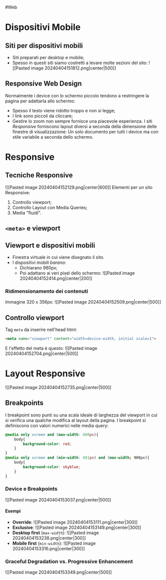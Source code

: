 #Web 
# Dispositivi Mobile
## Siti per dispositivi mobili
- Siti preparati per desktop e mobile;
- Spesso in questi siti siamo costretti a levare molte sezioni del sito:
![[Pasted image 20240404151812.png|center|500]]
## Responsive Web Design
Normalmente i device con lo schermo piccolo tendono a restringere la pagina per adattarla allo schermo:
- Spesso il testo viene ridotto troppo e non si legge;
- I link sono piccoli da cliccare;
- Gestire lo zoom non sempre fornisce una piacevole esperienza.
I siti *Responsive* forniscono layout diversi a seconda della dimensione delle finestre di visualizzazione: Un solo documento per tutti i device ma con stile variabile a seconda dello schermo.
# Responsive
## Tecniche Responsive
![[Pasted image 20240404152129.png|center|600]]
Elementi per un sito Responsive:
1. Controllo viewport;
2. Controllo Layout con Media Queries;
3. Media "fluidi".
## `<meta>` e viewport
## Viewport e dispositivi mobili
- Finestra virtuale in cui viene disegnato il sito.
- I dispositivi mobili *barano*:
	- Dichiarano 980px;
	- Poi adattano ai veri pixel dello schermo:
![[Pasted image 20240404152414.png|center|200]]
### Ridimensionamento dei contenuti
Immagine 320 x 356px:
![[Pasted image 20240404152509.png|center|500]]
## Controllo viewport
Tag `meta` da inserire nell'head html:
```HTML
<meta name="viewport" content="width=device-width, initial scale=1">
```
E l'effetto del meta è questo:
![[Pasted image 20240404152704.png|center|500]]
# Layout Responsive
![[Pasted image 20240404152735.png|center|500]]
## Breakpoints
I breakpoint sono punti su una scala ideale di larghezza del viewport in cui si verifica una qualche modifica al layout della pagina. I breakpoint si definiscono con valori numerici nelle media query:
```CSS
@media only screen and (max-width: 600px){
	body{
		background-color: red;
	}
}
@media only screen and (min-width: 601px) and (max-width; 900px){
	body{
		background-color: skyblue;
	}
}
```
### Device e Breakpoints
![[Pasted image 20240404153037.png|center|500]]
#### Esempi
- **Override**:
![[Pasted image 20240404153111.png|center|300]]
- **Exclusive**:
![[Pasted image 20240404153149.png|center|300]]
- **Desktop first** (`max-width`):
![[Pasted image 20240404153238.png|center|300]]
- **Mobile first** (`min-width`):
![[Pasted image 20240404153316.png|center|300]]
### Graceful Degradation vs. Progressive Enhancement
![[Pasted image 20240404153349.png|center|500]]
